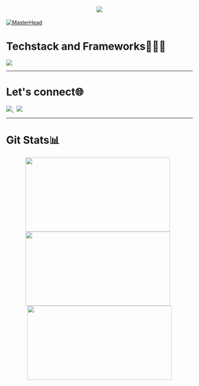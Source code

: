 <h1 align="center">
    <img src="https://readme-typing-svg.herokuapp.com/?font=Ubuntu+Mono&weight=450&duration=3000&pause=1000&vCenter=true&random=true&width=300&height=50&lines=Hi,+I'm+Hardik:);A+passionate+programmer;On+a+journey+to+learn!!;" /><br>
</h1>

[![MasterHead](https://user-images.githubusercontent.com/74038190/225813708-98b745f2-7d22-48cf-9150-083f1b00d6c9.gif)](https://github.com/hardik18-hk19)

<div align="left">
  <h1>Techstack and Frameworks👩🏼‍💻 </h1>
  <img src="https://skillicons.dev/icons?i=cpp,c,javascript,typescript,tailwind,notion,mongodb,express,react,nodejs,firebase,bootstrap,html,css,github,nextjs,java,graphql" />
</div>

<hr>

<div align="left">
  <h1>Let's connect🌐</h1>
  <a href="mailto:hardikagarwal1763@gmail.com">
    <img src="https://img.shields.io/badge/Gmail-333333?style=for-the-badge&logo=gmail&logoColor=red" />
  </a>&nbsp;  
  <a href="https://linkedin.com/in/hardik18_hk19" target="_blank">
    <img src="https://img.shields.io/badge/LinkedIn-0077B5?style=for-the-badge&logo=linkedin&logoColor=white" />
  </a>
</div>

<hr>  

<h1 align="left">Git Stats📊</h1>

<div align="center">
  <img width="390" height="200" src="https://github-readme-streak-stats-salesp07.vercel.app/?user=hardik18-hk19&count_private=true&theme=react&border_radius=10&cache_seconds=600" style="display: inline-block; margin-right: 10px;" />
  <img width="390" height="200" src="https://github-readme-stats-salesp07.vercel.app/api?username=hardik18-hk19&count_private=true&show_icons=true&theme=react&rank_icon=github&border_radius=10&cache_seconds=600" style="display: inline-block; margin-right: 10px;" />
  <img width="390" height="200" src="https://github-readme-stats-salesp07.vercel.app/api/top-langs/?username=hardik18-hk19&hide=HTML&langs_count=8&layout=compact&theme=react&border_radius=10&size_weight=0.5&count_weight=0.5&exclude_repo=github-readme-stats&cache_seconds=600" style="display: inline-block;" />
</div>
